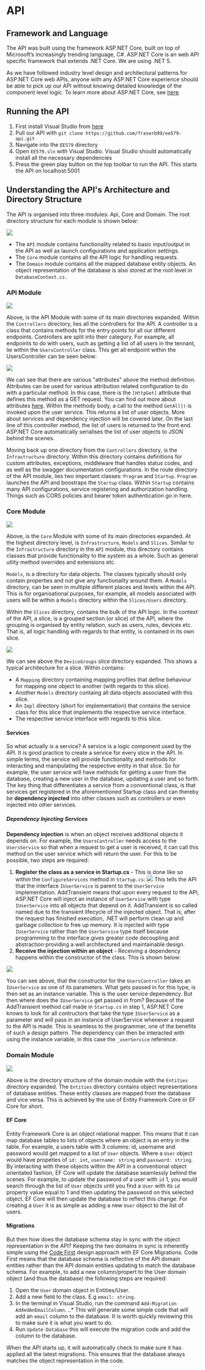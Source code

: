 # API

## Framework and Language

The API was built using the framework ASP.NET Core, built on top of Microsoft’s increasingly trending language, C#. ASP.NET Core is an web API specific framework that extends .NET Core. We are using .NET 5. 

As we have followed industry level design and architectural patterns for ASP.NET Core web APIs, anyone with any ASP.NET Core experience should be able to pick up our API without knowing detailed knowledge of the component level logic. To learn more about ASP.NET Core, see [here](https://docs.microsoft.com/en-us/aspnet/core/?view=aspnetcore-5.0).

## Running the API

1. First install Visual Studio from [here](https://visualstudio.microsoft.com/downloads/)
2. Pull our API with `git clone https://github.com/fraserb99/ee579-api.git`
3. Navigate into the `EE579` directory
4. Open `EE579.sln` with Visual Studio. Visual Studio should automatically install all the necessary dependencies
5. Press the green play button on the top toolbar to run the API. This starts the API on localhost:5001

## Understanding the API's Architecture and Directory Structure

The API is organised into three modules: Api, Core and Domain. The root directory structure for each module is shown below:

![](img/top-api-directories.PNG)

* The `API` module contains functionality related to basic input/output in the API as well as launch configurations and application settings.
* The `Core` module contains all the API logic for handling requests.
* The `Domain` module contains all the mapped database entity objects. An object representation of the database is also stored at the root level in `DatabaseContext.cs.`

### API Module

![](img/apimod.PNG)

Above, is the API Module with some of its main directories expanded. Within the `Controllers` directory, lies all the controllers for the API. A controller is a class that contains methods for the entry points for all our different endpoints. Controllers are split into their category. For example, all endpoints to do with users, such as getting a list of all users in the tennant, lie within the `UsersController` class. This get all endpoint within the UsersController can be seen below:

![](img/userscontr.PNG)

We can see that there are various "attributes" above the method definition. Attributes can be used for various attribution related configuration to do with a particular method. In this case, there is the `[HttpGet]` attribute that defines this method as a GET request. You can find out more about attributes [here](https://docs.microsoft.com/en-us/aspnet/core/mvc/controllers/filters?view=aspnetcore-5.0). Within the methody body, a call to the method `GetAll()` is invoked upon the user service. This returns a list of user objects. More about services and dependency injection will be covered later. On the last line of this controller method, the list of users is returned to the front end. ASP.NET Core automatically serialises the list of user objects to JSON behind the scenes. 

Moving back up one directory from the `Controllers` directory, is the `Infrastructure` directory. Within this directory contains definitions for custom attributes, exceptions, middleware that handles status codes, and as well as the swagger documentation configurations. In the route directory of the API module, lies two important classes: `Program` and `Startup`. `Program` launches the API and boostraps the `Startup` class. Within `Startup` contains many API configurations, service registering and authorization handling. Things such as CORS policies and bearer token authentication go in here. 

### Core Module

![](img/core.PNG)

Above, is the `Core` Module with some of its main directories expanded. At the highest directory level, is `Infrastructure`, `Models` and `Slices`. Similar to the `Infrastructure` directory in the `API` module, this directory contains classes that provide functionality to the system as a whole. Such as general utlity method overrides and extensions etc. 

`Models`, is a directory for data objects. The classes typically should only contain properties and not give any functionality around them. A `Models` directory, can be seen in multiple different places and levels within the API. This is for organisational purposes, for example, all models associated with users will be within a `Models` directory within the `Slices/Users` directory. 

Within the `Slices` directory, contains the bulk of the API logic. In the context of the API, a slice, is a grouped section (or slice) of the API, where the grouping is organised by entity relation, such as users, rules, devices etc. That is, all logic handling with regards to that entity, is contained in its own slice.

![](img/devicegries.PNG)

We can see above the `DeviceGroups` slice directory expanded. This shows a typical architecture for a slice. Within contains:

* A `Mapping` directory containing mapping profiles that define behaviour for mapping one object to another (with regards to this slice). 
* Another `Models` directory containg all data objects associated with this slice. 
* An `Impl` directory (short for implementation) that contains the service class for this slice that implements the respective service interface.
* The respective service interface with regards to this slice. 

#### Services

So what actually *is* a service? A service is a logic component used by the API. It is good practice to create a service for every slice in the API. In simple terms, the service will provide functionality and methods for interacting and manipulating the respective entity in that slice. So for example, the user service will have methods for getting a user from the database, creating a new user in the database, updating a user and so forth. The key thing that differentiates a service from a conventional class, is that services get registered in the aforementioned Startup class and can thereby be **dependency injected** into other classes such as controllers or even injected into other services.

##### Dependency Injecting Services

**Dependency injection** is when an object receives additional objects it depends on. For example, the `UsersController` needs access to the `UsersService` so that when a request to get a user is received, it can call this method on the user service which will return the user. For this to be possible, two steps are required:

1. **Register the class as a service in Startup.cs** - This is done like so within the `ConfigureServices` method in `Startup.cs`:
![](img/dependy.PNG)
This tells the API that the interface `IUserService` is parent to the `UserService` implementation. AddTransient means that upon every request to the API, ASP.NET Core will inject an instance of `UserService` with type `IUserService` into all objects that depend on it. AddTransient is so called named due to the transient lifecycle of the injected object. That is, after the request has finished execution, .NET will perform clean up and garbage collection to free up memory. It is injected with type `IUserService` rather than the `UserService` type itself because programming to the interface gives greater code decoupling and abstraction providing a well architectured and maintainable design. 
2. **Receive the injection within an object** - Receiving a dependency happens within the constructor of the class. This is shown below:

![](img/userservy.PNG)

You can see above, that the constructor for the `UsersController` takes an `IUserService` as one of its parameters. What gets passed in for this type, is then set as an instance variable. This is the user service dependency. But then where does the `IUserService` get passed in from? Because of the AddTransient method call made in `Startup.cs` in step 1, ASP.NET Core knows to look for all contructors that take the type `IUserService` as a parameter and will pass in an instance of UserService whenever a request to the API is made. This is seamless to the programmer, one of the benefits of such a design pattern. The dependency can then be interacted with using the instance variable, in this case the `_userService` reference.

### Domain Module

![](img/domain.PNG)

Above is the directory structure of the domain module with the `Entities` directory expanded. The `Entities` directory contains object representations of database entities. These entity classes are mapped from the database and vice versa. This is achieved by the use of Entity Framework Core or EF Core for short.

#### EF Core

Entity Framework Core is an object relational mapper. This means that it can map database tables to lists of objects where an object is an entry in the table. For example, a users table with 3 columns: id, username and password would get mapped to a list of `User` objects. Where a `User` object would have propeties of `id: int`, `username: string` and `password: string`. By interacting with these objects within the API in a conventional object orientated fashion, EF Core will update the database seamlessly behind the scenes. For example, to update the password of a user with `id` 1, you would search through the list of `User` objects until you find a `User` with its `id` property value equal to 1 and then updating the password on this selected object. EF Core will then update the database to reflect this change. For creating a `User` it is as simple as adding a new `User` object to the list of users.

#### Migrations

But then how does the database schema stay in sync with the object representation in the API? Keeping the two domains in sync is inherently simple using the [Code First](https://www.entityframeworktutorial.net/code-first/what-is-code-first.aspx) design approach with EF Core Migrations. Code First means that the database schema is reflective of the API domain entities rather than the API domain entities updating to match the database schema. For example, to add a new column/propert to the User domain object (and thus the database) the following steps are required:

1. Open the `User` domain object in Entities/User.
2. Add a new field to the class. E.g `email: string`.
3. In the terminal in Visual Studio, run the command `Add-Migration AddedAnEmailColumn`.
..* This will generate some simple code that will add an `email` column to the database. It is worth quickly reviewing this to make sure it is what you want to do.
4. Run `Update-Database` this will execute the migration code and add the column to the database.

When the API starts up, it will automatically check to make sure it has applied all the latest migrations. This ensures that the database always matches the object representation in the code.
